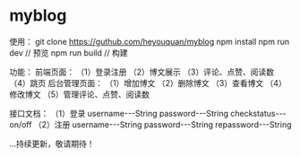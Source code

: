 # myblog
使用：
git clone https://guthub.com/heyouquan/myblog
npm install
npm run dev  // 预览
npm run build  // 构建



功能：
前端页面：
（1）登录注册
（2）博文展示
（3）评论、点赞、阅读数
（4）跳页
后台管理页面：
（1）增加博文
（2）删除博文
（3）查看博文
（4）修改博文
（5）管理评论、点赞、阅读数

接口文档：
（1）登录
username---String
password---String
checkstatus---on/off
（2）注册
username---String
password---String
repassword---String


...持续更新，敬请期待！
